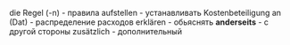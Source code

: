 die Regel (-n)  - правила
aufstellen - устанавливать
Kostenbeteiligung an (Dat) - распределение расходов
erklären - обьяснять
__anderseits__ - с другой стороны
zusätzlich - дополнительный